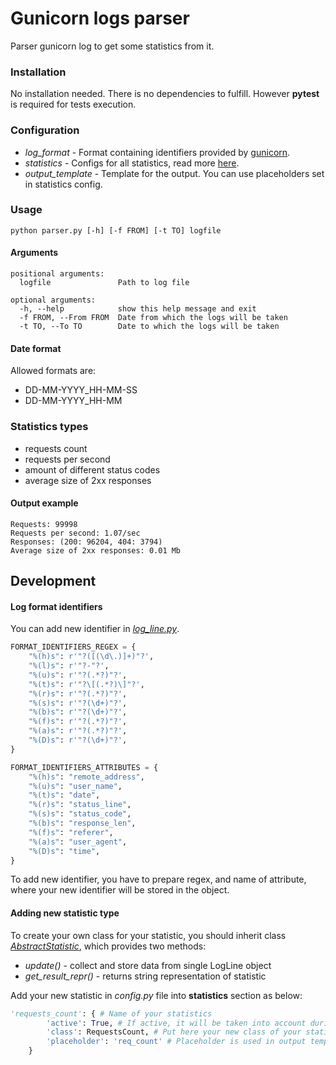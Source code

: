 # Gunicorn logs parser
Parser gunicorn log to get some statistics from it.

### Installation
No installation needed. There is no dependencies to fulfill. 
However **pytest** is required for tests execution.

### Configuration
- _log_format_ - Format containing identifiers provided by [gunicorn].
- _statistics_ - Configs for all statistics, read more [here](#adding-new-statistic-type).
- _output_template_ - Template for the output. You can use placeholders set in statistics config.

### Usage
```
python parser.py [-h] [-f FROM] [-t TO] logfile
```

#### Arguments
```
positional arguments:
  logfile               Path to log file

optional arguments:
  -h, --help            show this help message and exit
  -f FROM, --From FROM  Date from which the logs will be taken
  -t TO, --To TO        Date to which the logs will be taken
```

#### Date format
Allowed formats are:
- DD-MM-YYYY_HH-MM-SS
- DD-MM-YYYY_HH-MM

### Statistics types
- requests count 
- requests per second
- amount of different status codes
- average size of 2xx responses

#### Output example
```
Requests: 99998
Requests per second: 1.07/sec
Responses: (200: 96204, 404: 3794)
Average size of 2xx responses: 0.01 Mb
```

## Development
#### Log format identifiers
You can add new identifier in _[log_line.py]_.
```python
FORMAT_IDENTIFIERS_REGEX = {
    "%(h)s": r'"?([(\d\.)]+)"?',
    "%(l)s": r'"?-"?',
    "%(u)s": r'"?(.*?)"?',
    "%(t)s": r'"?\[(.*?)\]"?',
    "%(r)s": r'"?(.*?)"?',
    "%(s)s": r'"?(\d+)"?',
    "%(b)s": r'"?(\d+)"?',
    "%(f)s": r'"?(.*?)"?',
    "%(a)s": r'"?(.*?)"?',
    "%(D)s": r'"?(\d+)"?',
}

FORMAT_IDENTIFIERS_ATTRIBUTES = {
    "%(h)s": "remote_address",
    "%(u)s": "user_name",
    "%(t)s": "date",
    "%(r)s": "status_line",
    "%(s)s": "status_code",
    "%(b)s": "response_len",
    "%(f)s": "referer",
    "%(a)s": "user_agent",
    "%(D)s": "time",
}
```
To add new identifier, you have to prepare regex, and name of attribute, where your new identifier will be stored in the object.

#### Adding new statistic type
To create your own class for your statistic, you should inherit class _[AbstractStatistic]_, which provides two methods:
- _update()_ - collect and store data from single LogLine object
- _get_result_repr()_ - returns string representation of statistic

Add your new statistic in _config.py_ file into **statistics** section as below:
```python
'requests_count': { # Name of your statistics
        'active': True, # If active, it will be taken into account during calculations
        'class': RequestsCount, # Put here your new class of your statistics
        'placeholder': 'req_count' # Placeholder is used in output template
    }
```

[gunicorn]: <https://docs.gunicorn.org/en/stable/settings.html#access-log-format>
[log_line.py]: <https://github.com/mblicharz/gunicorn-logs-parser/blob/master/gunicorn_log_parser/log_line.py>
[AbstractStatistic]: <https://github.com/mblicharz/gunicorn-logs-parser/blob/master/gunicorn_log_parser/statistics/abstract_statistic.py>
[config.py]: <https://github.com/mblicharz/gunicorn-logs-parser/blob/master/config.py>
